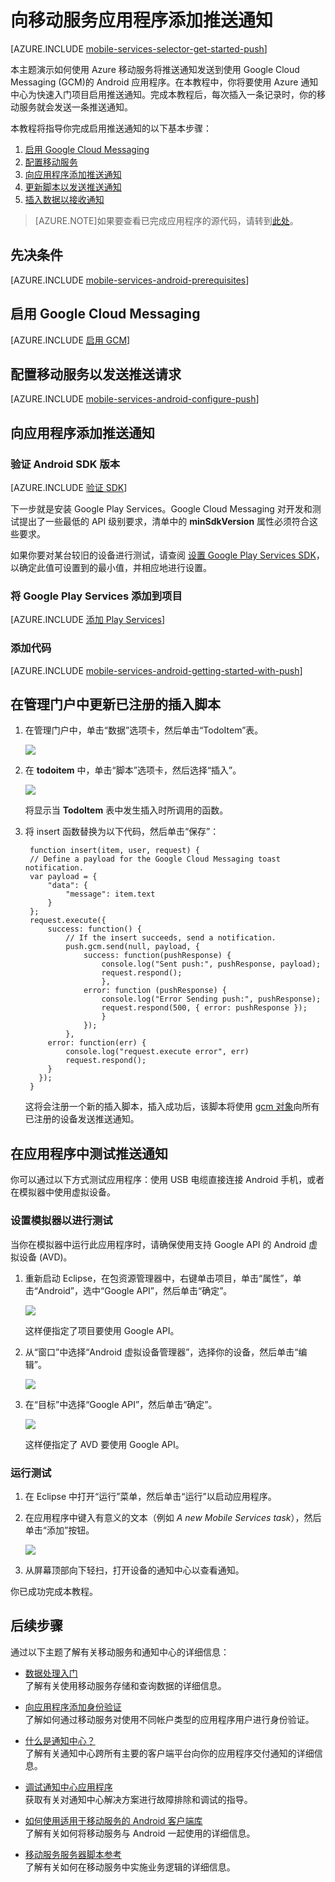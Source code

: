 <properties 
	pageTitle="开始使用推送通知 (Android JavaScript) |移动开发人员中心" 
	description="了解如何使用 Azure 移动服务向 Android JavaScript 应用程序发送推送通知。" 
	services="mobile-services, notification-hubs" 
	documentationCenter="android" 
	authors="RickSaling" 
	writer="ricksal" 
	manager="dwrede" 
	editor=""/>

<tags 
	ms.service="mobile-services" 
	ms.date="06/03/2015" 
	wacn.date="07/25/2015"/>  

#  向移动服务应用程序添加推送通知

[AZURE.INCLUDE [mobile-services-selector-get-started-push](../includes/mobile-services-selector-get-started-push-EC.md)]

本主题演示如何使用 Azure 移动服务将推送通知发送到使用 Google Cloud Messaging (GCM)的 Android 应用程序。在本教程中，你将要使用 Azure 通知中心为快速入门项目启用推送通知。完成本教程后，每次插入一条记录时，你的移动服务就会发送一条推送通知。

本教程将指导你完成启用推送通知的以下基本步骤：

1. [启用 Google Cloud Messaging](#register)
2. [配置移动服务](#configure)
3. [向应用程序添加推送通知](#add-push)
4. [更新脚本以发送推送通知](#update-scripts)
5. [插入数据以接收通知](#test)


>[AZURE.NOTE]如果要查看已完成应用程序的源代码，请转到<a href="https://github.com/RickSaling/mobile-services-samples/tree/futures/GettingStartedWithPush/Android" target="_blank">此处</a>。

## 先决条件

[AZURE.INCLUDE [mobile-services-android-prerequisites](../includes/mobile-services-android-prerequisites-EC.md)]

## <a id="register"></a>启用 Google Cloud Messaging

[AZURE.INCLUDE [启用 GCM](../includes/mobile-services-enable-Google-cloud-messaging.md)]

## <a id="configure"></a>配置移动服务以发送推送请求

[AZURE.INCLUDE [mobile-services-android-configure-push](../includes/mobile-services-android-configure-push.md)]

## <a id="add-push"></a>向应用程序添加推送通知

### 验证 Android SDK 版本

[AZURE.INCLUDE [验证 SDK](../includes/mobile-services-verify-android-sdk-version-EC.md)]

下一步就是安装 Google Play Services。Google Cloud Messaging 对开发和测试提出了一些最低的 API 级别要求，清单中的 **minSdkVersion** 属性必须符合这些要求。

如果你要对某台较旧的设备进行测试，请查阅 [设置 Google Play Services SDK]，以确定此值可设置到的最小值，并相应地进行设置。

### 将 Google Play Services 添加到项目

[AZURE.INCLUDE [添加 Play Services](../includes/mobile-services-add-Google-play-services-EC.md)]

### 添加代码

[AZURE.INCLUDE [mobile-services-android-getting-started-with-push](../includes/mobile-services-android-getting-started-with-push-EC.md)]


## <a id="update-scripts"></a>在管理门户中更新已注册的插入脚本

1. 在管理门户中，单击“数据”选项卡，然后单击“TodoItem”表。 

   	![](./media/mobile-services-javascript-backend-android-get-started-push-EC/mobile-portal-data-tables.png)

2. 在 **todoitem** 中，单击“脚本”选项卡，然后选择“插入”。
   
  	![](./media/mobile-services-javascript-backend-android-get-started-push-EC/mobile-insert-script-push2.png)

   	将显示当 **TodoItem** 表中发生插入时所调用的函数。

3. 将 insert 函数替换为以下代码，然后单击“保存”：

		function insert(item, user, request) {
		// Define a payload for the Google Cloud Messaging toast notification.
		var payload = {
		    "data": {
		        "message": item.text 
		    }
		};		
		request.execute({
		    success: function() {
		        // If the insert succeeds, send a notification.
		        push.gcm.send(null, payload, {
		            success: function(pushResponse) {
		                console.log("Sent push:", pushResponse, payload);
		                request.respond();
		                },              
		            error: function (pushResponse) {
		                console.log("Error Sending push:", pushResponse);
		                request.respond(500, { error: pushResponse });
		                }
		            });
		        },
		    error: function(err) {
		        console.log("request.execute error", err)
		        request.respond();
		    }
		  });
		}

   	这将会注册一个新的插入脚本，插入成功后，该脚本将使用 [gcm 对象]向所有已注册的设备发送推送通知。

## <a id="test"></a>在应用程序中测试推送通知

你可以通过以下方式测试应用程序：使用 USB 电缆直接连接 Android 手机，或者在模拟器中使用虚拟设备。

### 设置模拟器以进行测试

当你在模拟器中运行此应用程序时，请确保使用支持 Google API 的 Android 虚拟设备 (AVD)。

1. 重新启动 Eclipse，在包资源管理器中，右键单击项目，单击“属性”，单击“Android”，选中“Google API”，然后单击“确定”。

	![](./media/mobile-services-javascript-backend-android-get-started-push-EC/mobile-services-import-android-properties.png)

  	这样便指定了项目要使用 Google API。

2. 从“窗口”中选择“Android 虚拟设备管理器”，选择你的设备，然后单击“编辑”。

	![](./media/mobile-services-javascript-backend-android-get-started-push-EC/mobile-services-android-virtual-device-manager.png)

3. 在“目标”中选择“Google API”，然后单击“确定”。

   	![](./media/mobile-services-javascript-backend-android-get-started-push-EC/mobile-services-android-virtual-device-manager-edit.png)

	这样便指定了 AVD 要使用 Google API。

### 运行测试

1. 在 Eclipse 中打开“运行”菜单，然后单击“运行”以启动应用程序。

2. 在应用程序中键入有意义的文本（例如 _A new Mobile Services task_），然后单击“添加”按钮。

  	![](./media/mobile-services-javascript-backend-android-get-started-push-EC/mobile-quickstart-push1-android.png)

3. 从屏幕顶部向下轻扫，打开设备的通知中心以查看通知。


你已成功完成本教程。


##  <a name="next-steps"></a>后续步骤

<!---This tutorial demonstrated the basics of enabling an Android app to use Mobile Services and Notification Hubs to send push notifications. Next, consider completing the next tutorial, [Send push notifications to authenticated users], which shows how to use tags to send push notifications from a Mobile Service to only an authenticated user.

+ [Send push notifications to authenticated users]
	<br/>Learn how to use tags to send push notifications from a Mobile Service to only an authenticated user.

+ [Send broadcast notifications to subscribers]
	<br/>Learn how users can register and receive push notifications for categories they're interested in.

+ [Send template-based notifications to subscribers]
	<br/>Learn how to use templates to send push notifications from a Mobile Service, without having to craft platform-specific payloads in your back-end.
-->

通过以下主题了解有关移动服务和通知中心的详细信息：

* [数据处理入门]
  <br/>了解有关使用移动服务存储和查询数据的详细信息。

* [向应用程序添加身份验证][身份验证入门]
  <br/>了解如何通过移动服务对使用不同帐户类型的应用程序用户进行身份验证。

* [什么是通知中心？] 
  <br/>了解有关通知中心跨所有主要的客户端平台向你的应用程序交付通知的详细信息。

* [调试通知中心应用程序](http://go.microsoft.com/fwlink/p/?linkid=386630)
  </br>获取有关对通知中心解决方案进行故障排除和调试的指导。

* [如何使用适用于移动服务的 Android 客户端库]
  <br/>了解有关如何将移动服务与 Android 一起使用的详细信息。

* [移动服务服务器脚本参考]
  <br/>了解有关如何在移动服务中实施业务逻辑的详细信息。


<!-- Anchors. -->
[Register your app for push notifications and configure Mobile Services]: #register
[Update the generated push notification code]: #update-scripts
[Insert data to receive notifications]: #test
[Next Steps]:#next-steps

<!-- Images. -->
[13]: ./media/mobile-services-windows-store-javascript-get-started-push/mobile-quickstart-push1.png
[14]: ./media/mobile-services-windows-store-javascript-get-started-push/mobile-quickstart-push2.png


<!-- URLs. -->

[Submit an app page]: http://go.microsoft.com/fwlink/p/?LinkID=266582
[My Applications]: http://go.microsoft.com/fwlink/p/?LinkId=262039
[Live SDK for Windows]: http://go.microsoft.com/fwlink/p/?LinkId=262253
[Get started with Mobile Services]: /documentation/articles/mobile-services-android-get-started
[数据处理入门]: /documentation/articles/mobile-services-android-get-started-data
[身份验证入门]: /documentation/articles/mobile-services-android-get-started-users
[推送通知入门]:/develop/mobile/tutorials/get-started-with-push-js 
[向应用程序用户推送通知]:/develop/mobile/tutorials/push-notifications-to-users-js 
[使用脚本为用户授权]:/develop/mobile/tutorials/authorize-users-in-scripts-js 
[JavaScript 和 HTML]:/develop/mobile/tutorials/get-started-with-push-js 
[设置 Google Play Services SDK]:http://go.microsoft.com/fwlink/?LinkId=389801 
[Azure 管理门户]:https://manage.windowsazure.com/ 
[如何使用适用于移动服务的 Android 客户端库]: /documentation/articles/mobile-services-android-how-to-use-client-library
[gcm 对象]:http://go.microsoft.com/fwlink/p/?LinkId=282645

[移动服务服务器脚本参考]: http://go.microsoft.com/fwlink/?LinkId=262293

[Send push notifications to authenticated users]: /documentation/articles/mobile-services-javascript-backend-android-push-notifications-app-users
[什么是通知中心？]: /documentation/articles/notification-hubs-overview
[Send broadcast notifications to subscribers]: /documentation/articles/notification-hubs-android-send-breaking-news
[Send template-based notifications to subscribers]: /documentation/articles/notification-hubs-android-send-localized-breaking-news
